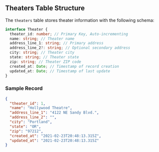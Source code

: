 ## Theaters Table Structure

The `theaters` table stores theater information with the following schema:

```typescript
interface Theater {
  theater_id: number; // Primary Key, Auto-incrementing
  name: string; // Theater name
  address_line_1: string; // Primary address
  address_line_2?: string; // Optional secondary address
  city: string; // Theater city
  state: string; // Theater state
  zip: string; // Theater ZIP code
  created_at: Date; // Timestamp of record creation
  updated_at: Date; // Timestamp of last update
}
```

### Sample Record

```json
{
  "theater_id": 1,
  "name": "Hollywood Theatre",
  "address_line_1": "4122 NE Sandy Blvd.",
  "address_line_2": "",
  "city": "Portland",
  "state": "OR",
  "zip": "97212",
  "created_at": "2021-02-23T20:48:13.315Z",
  "updated_at": "2021-02-23T20:48:13.315Z"
}
```
